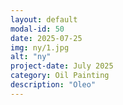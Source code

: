 ```yaml
---
layout: default
modal-id: 50
date: 2025-07-25
img: ny/1.jpg
alt: "ny"
project-date: July 2025
category: Oil Painting
description: "Oleo"
---
```

